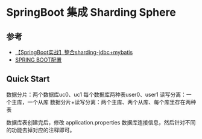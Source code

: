 # SpringBoot 集成 Sharding Sphere 

## 参考

- [【SpringBoot实战】整合sharding-jdbc+mybatis][1]
- [SPRING BOOT配置][2]

## Quick Start

数据分片：两个数据库uc0、uc1 每个数据库两种表user0、user1
读写分离：一个主库，一个从库
数据分片+读写分离：两个主库、两个从库、每个库里存在两种表

数据库表创建完后，修改 application.properties 数据库连接信息，然后针对不同的功能去掉对应的注释即可。


  [1]: http://www.chaiguanxin.com/articles/2018/12/02/1543757738369.html
  [2]: https://shardingsphere.apache.org/document/legacy/3.x/document/cn/manual/sharding-jdbc/configuration/config-spring-boot/